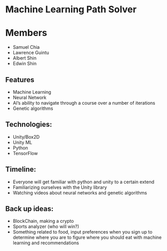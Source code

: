 # Machine Learning Path Solver

# Members
* Samuel Chia
* Lawrence Guintu
* Albert Shin
* Edwin Shin

## Features
* Machine Learning
* Neural Network
* AI’s ability to navigate through a course over a number of iterations
* Genetic algorithms

## Technologies:
* Unity/Box2D
* Unity ML
* Python
* TensorFlow

## Timeline:
* Everyone will get familiar with python and unity to a certain extend
* Familiarizing ourselves with the Unity library
* Watching videos about neural networks and genetic algorithms

## Back up ideas:
* BlockChain, making a crypto
* Sports analyzer (who will win?)
* Something related to food, input preferences when you sign up to determine where you are to figure where you should eat with machine learning and recommendations